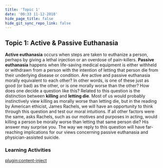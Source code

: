 ```yaml
---
title: 'Topic 1'
date: '00:33 11-12-2018'
hide_page_title: false
hide_git_sync_repo_link: false
---
```


Topic 1: Active & Passive Euthanasia
------------------------------------
**Active euthanasia** occurs when steps are taken to euthanize a person, perhaps by giving a lethal injection or an overdose of pain-killers. **Passive euthanasia** happens when life-saving medical equipment is either withheld or withdrawn from a person with the intention of letting that person die from their underlying disease or condition.
Are active and passive euthanasia morally equivalent to each other? In other words, is one of these just as good (or bad) as the other, or is one morally worse than the other? How does one decide a question like this?
Related to this question is the distinction between **killing** and **letting die**. Most of us would probably instinctively view killing as morally worse than letting die, but in the reading by American ethicist, James Rachels, we will have an opportunity to think through this question and test our moral intuitions.
If all other factors were the same, asks Rachels, such as our motives and purposes in acting, would killing a person be morally worse than letting that same person die? His answer may surprise you. The way we reply to this question will have far-reaching implications for our views concerning passive euthanasia and physician-assisted suicide.

### Learning Activities
[plugin:content-inject](../_8-1)
